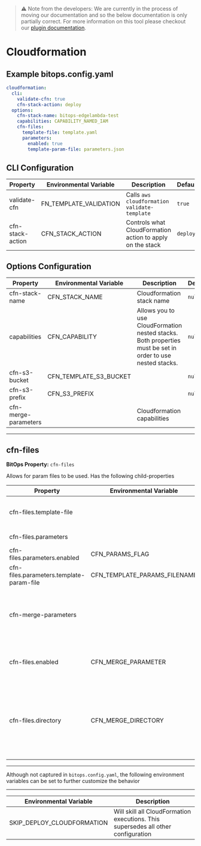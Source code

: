 > ⚠️ Note from the developers: We are currently in the process of moving our documentation and so the below documentation is only partially correct. For more information on this tool please checkout our [plugin documentation](https://github.com/bitops-plugins/cloudformation).

# Cloudformation

## Example bitops.config.yaml
```yaml
cloudformation:
  cli:
    validate-cfn: true
    cfn-stack-action: deploy
  options:
    cfn-stack-name: bitops-edgelambda-test
    capabilities: CAPABILITY_NAMED_IAM
    cfn-files:
      template-file: template.yaml
      parameters:
        enabled: true
        template-param-file: parameters.json
```

## CLI Configuration

| Property         | Environmental Variable | Description                                               | Default  | Required |
| ---------------- | ---------------------- | --------------------------------------------------------- | -------- | -------- |
| validate-cfn     | FN_TEMPLATE_VALIDATION | Calls `aws cloudformation validate-template`              | `true`   |          |
| cfn-stack-action | CFN_STACK_ACTION       | Controls what CloudFormation action to apply on the stack | `deploy` |          |

## Options Configuration

| Property             | Environmental Variable | Description                                                  | Default | Required |
| -------------------- | ---------------------- | ------------------------------------------------------------ | ------- | -------- |
| cfn-stack-name       | CFN_STACK_NAME         | Cloudformation stack name                                    | `null`  |          |
| capabilities         | CFN_CAPABILITY         | Allows you to use CloudFormation nested stacks. Both properties must be set in order to use nested stacks. | `null`  |          |
| cfn-s3-bucket        | CFN_TEMPLATE_S3_BUCKET |                                                              | `null`  |          |
| cfn-s3-prefix        | CFN_S3_PREFIX          |                                                              | `null`  |          |
| cfn-merge-parameters |                        | Cloudformation capabilities                                  |         |          |

-------------------
## cfn-files
**BitOps Property:** `cfn-files`

Allows for param files to be used. Has the following child-properties

| Property                                 | Environmental Variable       | Description                                                  | Default      | Required |
| ---------------------------------------- | ---------------------------- | ------------------------------------------------------------ | ------------ | -------- |
| cfn-files.template-file                  |                              | Template file to apply the params against                    |              |          |
| cfn-files.parameters                     |                              | Additional parameters.                                       |              |          |
| cfn-files.parameters.enabled             | CFN_PARAMS_FLAG              |                                                              | `true`       |          |
| cfn-files.parameters.template-param-file | CFN_TEMPLATE_PARAMS_FILENAME |                                                              | `null`       |          |
| cfn-merge-parameters                     |                              | Allows for param files to be used. Has the following child-properties |              |          |
| cfn-files.enabled                        | CFN_MERGE_PARAMETER          | True if optional option should be used.                      | `false`      |          |
| cfn-files.directory                      | CFN_MERGE_DIRECTORY          | The directory within the ansible workspace that contains json files that will be merged. | `parameters` |          |

-------------------


Although not captured in `bitops.config.yaml`, the following environment variables can be set to further customize the behavior

-------------------
| Environmental Variable     | Description                                                  |
| -------------------------- | ------------------------------------------------------------ |
| SKIP_DEPLOY_CLOUDFORMATION | Will skill all CloudFormation executions. This supersedes all other configuration |

